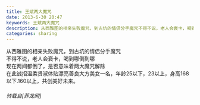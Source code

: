 ```yaml
---
title: 王斌两大魔咒
date: 2013-6-30 20:47
keywords: 王斌两大魔咒
description: 从西雅图的相亲失败魔咒，到古坑的情侣分手魔咒不得不说，老人会衰卡，喝到哪倒到哪现在两间都倒了，是否意味着两大魔咒解除在此诚招温柔贤淑体贴漂亮善良大方美女一名，年龄25以下，23以上，身高168以下.160以上，共创美好未来。
categories: sharing
---
```

<td class="t_f" id="postmessage_12935">

从西雅图的相亲失败魔咒，到古坑的情侣分手魔咒<br/>
不得不说，老人会衰卡，喝到哪倒到哪<img alt="" border="0" onclick="" onmouseover="" smilieid="106" src="static/image/smiley/qiubilong/7.gif"/><br/>
现在两间都倒了，是否意味着两大魔咒解除<br/>
在此诚招温柔贤淑体贴漂亮善良大方美女一名，年龄25以下，23以上，身高168以下.160以上，共创美好未来。</td>
###### 转载自[菲龙网]